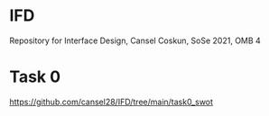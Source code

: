# IFD
Repository for Interface Design, Cansel Coskun, SoSe 2021, OMB 4
# Task 0
https://github.com/cansel28/IFD/tree/main/task0_swot
